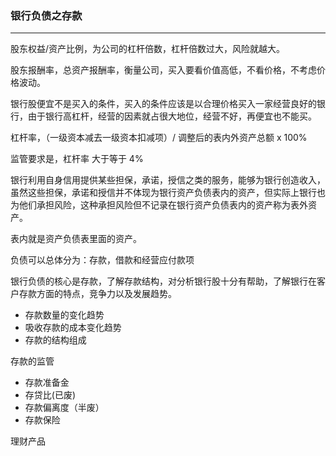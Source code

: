 ### 银行负债之存款

---

股东权益/资产比例，为公司的杠杆倍数，杠杆倍数过大，风险就越大。

股东报酬率，总资产报酬率，衡量公司，买入要看价值高低，不看价格，不考虑价格波动。

银行股便宜不是买入的条件，买入的条件应该是以合理价格买入一家经营良好的银行，由于银行高杠杆，经营的因素就占很大地位，经营不好，再便宜也不能买。

杠杆率，（一级资本减去一级资本扣减项）/ 调整后的表内外资产总额 x 100%  

监管要求是，杠杆率 大于等于 4%

银行利用自身信用提供某些担保，承诺，授信之类的服务，能够为银行创造收入，虽然这些担保，承诺和授信并不体现为银行资产负债表内的资产，但实际上银行也为他们承担风险，这种承担风险但不记录在银行资产负债表内的资产称为表外资产。

表内就是资产负债表里面的资产。

负债可以总体分为：存款，借款和经营应付款项

银行负债的核心是存款，了解存款结构，对分析银行股十分有帮助，了解银行在客户存款方面的特点，竞争力以及发展趋势。

- 存款数量的变化趋势
- 吸收存款的成本变化趋势
- 存款的结构组成



存款的监管

- 存款准备金
- 存贷比(已废)
- 存款偏离度（半废）
- 存款保险



理财产品